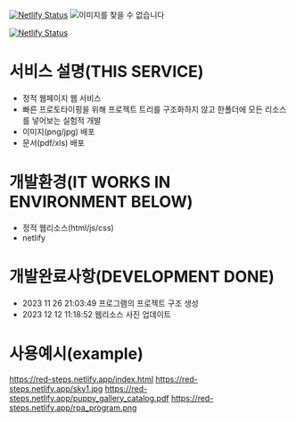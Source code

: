 [![Netlify Status](https://api.netlify.com/api/v1/badges/9ec5eebb-2205-4017-8546-59e69a64ece8/deploy-status)](https://app.netlify.com/sites/red-steps/deploys)
![이미지를 찾을 수 없습니다](https://red-steps.netlify.app/sky1.jpg)
<!-- ![이미지를 찾을 수 없습니다](https://red-steps.netlify.app/sky2.jpg) -->
<!-- ![이미지를 찾을 수 없습니다](https://red-steps.netlify.app/sky3.jpg) -->
<!-- ![이미지를 찾을 수 없습니다](https://red-steps.netlify.app/sky4.jpg) -->
<!-- ![이미지를 찾을 수 없습니다](https://red-steps.netlify.app/sky5.jpg) -->
<!-- ![이미지를 찾을 수 없습니다](https://red-steps.netlify.app/sky6.jpg) -->
[![Netlify Status](https://api.netlify.com/api/v1/badges/9ec5eebb-2205-4017-8546-59e69a64ece8/deploy-status)](https://app.netlify.com/sites/red-steps/deploys)
# 서비스 설명(THIS SERVICE)
- 정적 웹페이지 웹 서비스
- 빠른 프로토타이핑을 위해 프로젝트 트리를 구조화하지 않고 한폴더에 모든 리소스를 넣어보는 실험적 개발
- 이미지(png/jpg) 배포
- 문서(pdf/xls) 배포

# 개발환경(IT WORKS IN ENVIRONMENT BELOW)
- 정적 웹리소스(html/js/css)
- netlify 

# 개발완료사항(DEVELOPMENT DONE)
- 2023 11 26 21:03:49 프로그램의 프로젝트 구조 생성 
- 2023 12 12 11:18:52 웹리소스 사진 업데이트
 
 # 사용예시(example)
https://red-steps.netlify.app/index.html
https://red-steps.netlify.app/sky1.jpg
https://red-steps.netlify.app/puppy_gallery_catalog.pdf
https://red-steps.netlify.app/rpa_program.png